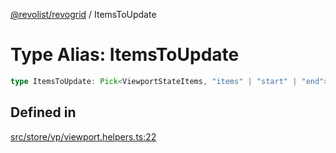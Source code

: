 [@revolist/revogrid](README.md) / ItemsToUpdate

# Type Alias: ItemsToUpdate

```ts
type ItemsToUpdate: Pick<ViewportStateItems, "items" | "start" | "end">;
```

## Defined in

[src/store/vp/viewport.helpers.ts:22](https://github.com/revolist/revogrid/blob/825821baadfa2debcf4d39f08d4e13cf00eca4b8/src/store/vp/viewport.helpers.ts#L22)
